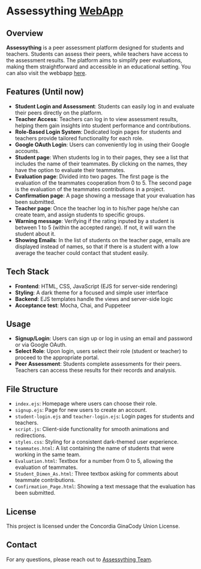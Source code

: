 # Assessything [WebApp](https://assessything.up.railway.app)

## Overview

**Assessything** is a peer assessment platform designed for students and teachers. Students can assess their peers, while teachers have access to the assessment results. The platform aims to simplify peer evaluations, making them straightforward and accessible in an educational setting. You can also visit the webbapp [here](https://assessything.up.railway.app).

## Features (Until now)

- **Student Login and Assessment**: Students can easily log in and evaluate their peers directly on the platform.
- **Teacher Access**: Teachers can log in to view assessment results, helping them gain insights into student performance and contributions.
- **Role-Based Login System**: Dedicated login pages for students and teachers provide tailored functionality for each role.
- **Google OAuth Login**: Users can conveniently log in using their Google accounts.
- **Student page**: When students log in to their pages, they see a list that includes the name of their teammates. By clicking on the names, they have the option to evaluate their teammates.
- **Evaluation page**: Divided into two pages. The first page is the evaluation of the teammates cooperation from 0 to 5. The second page is the evaluation of the teammates contributions in a project.
- **Confirmation page**: A page showing a message that your evaluation has been submitted.
- **Teacher page**: Once the teacher log in to his/her page he/she can create team, and assign students to specific groups.
- **Warning message**: Verifying if the rating inputed by a student is between 1 to 5 (within the accepted range). If not, it will warn the student about it.
- **Showing Emails**: In the list of students on the teacher page, emails are displayed instead of names, so that if there is a student with a low average the teacher could contact that student easily.


## Tech Stack

- **Frontend**: HTML, CSS, JavaScript (EJS for server-side rendering)
- **Styling**: A dark theme for a focused and simple user interface
- **Backend**: EJS templates handle the views and server-side logic
- **Acceptance test**: Mocha, Chai, and Puppeteer

## Usage

- **Signup/Login**: Users can sign up or log in using an email and password or via Google OAuth.
- **Select Role**: Upon login, users select their role (student or teacher) to proceed to the appropriate portal.
- **Peer Assessment**: Students complete assessments for their peers. Teachers can access these results for their records and analysis.

## File Structure

- `index.ejs`: Homepage where users can choose their role.
- `signup.ejs`: Page for new users to create an account.
- `student-login.ejs` and `teacher-login.ejs`: Login pages for students and teachers.
- `script.js`: Client-side functionality for smooth animations and redirections.
- `styles.css`: Styling for a consistent dark-themed user experience.
- `teammates.html`: A list containing the name of students that were working in the same team.
- `Evaluation.html`: Textbox for a number from 0 to 5, allowing the evaluation of teammates.
- `Student_Dimen_As.html`: Three textbox asking for comments about teammate contributions.
- `Confirmation_Page.html`: Showing a text message that the evaluation has been submitted.

## License

This project is licensed under the Concordia GinaCody Union License.

## Contact

For any questions, please reach out to [Assessything Team](mailto:p.hejazi@gmail.com).
